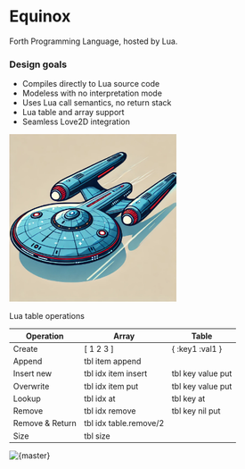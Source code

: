 # Equinox
Forth Programming Language, hosted by Lua. 

### Design goals

* Compiles directly to Lua source code
* Modeless with no interpretation mode
* Uses Lua call semantics, no return stack
* Lua table and array support 
* Seamless Love2D integration

<img src="logo/logo.png" alt="logo" width="300"/>

Lua table operations

| Operation       | Array                  | Table             |
|-----------------|------------------------|-------------------|
| Create          | [ 1 2 3 ]              | { :key1 :val1 }   |
| Append          | tbl item append        |                   |
| Insert new      | tbl idx item insert    | tbl key value put |
| Overwrite       | tbl idx item put       | tbl key value put |
| Lookup          | tbl idx at             | tbl key at        |
| Remove          | tbl idx remove         | tbl key nil put   |
| Remove & Return | tbl idx table.remove/2 |                   |
| Size            | tbl size               |                   |

![{master}](https://github.com/zeroflag/equinox/actions/workflows/makefile.yml/badge.svg) 
